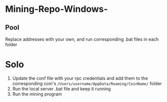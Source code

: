 # Mining-Repo-Windows-

## Pool
Replace addresses with your own, and run corresponding .bat files in each folder

# Solo
1. Update the conf file with your rpc credentials and add them to the corresponding coin's `/Users/username/AppData/Roaming/CoinName/` folder
2. Run the local server .bat file and keep it running
3. Run the mining program
